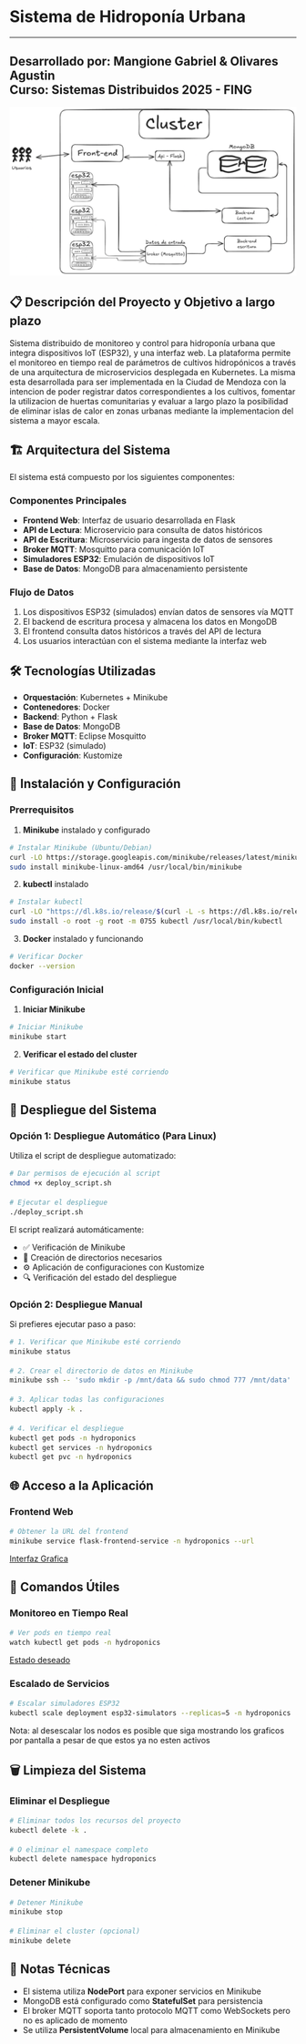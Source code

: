 # Sistema de Hidroponía Urbana

---
**Desarrollado por**: Mangione Gabriel & Olivares Agustin  
**Curso**: Sistemas Distribuidos 2025 - FING  
---

![Diagrama de la Arquitectura del proyecto](images/arq_sist.png)

## 📋 Descripción del Proyecto y Objetivo a largo plazo

Sistema distribuido de monitoreo y control para hidroponía urbana que integra dispositivos IoT (ESP32), y una interfaz web. La plataforma permite el monitoreo en tiempo real de parámetros de cultivos hidropónicos a través de una arquitectura de microservicios desplegada en Kubernetes. La misma esta desarrollada para ser implementada en la Ciudad de Mendoza con la intencion de poder registrar datos correspondientes a los cultivos, fomentar la utilizacion de huertas comunitarias y evaluar a largo plazo la posibilidad de eliminar islas de calor en zonas urbanas mediante la implementacion del sistema a mayor escala.

## 🏗️ Arquitectura del Sistema

El sistema está compuesto por los siguientes componentes:

### Componentes Principales
- **Frontend Web**: Interfaz de usuario desarrollada en Flask
- **API de Lectura**: Microservicio para consulta de datos históricos
- **API de Escritura**: Microservicio para ingesta de datos de sensores
- **Broker MQTT**: Mosquitto para comunicación IoT
- **Simuladores ESP32**: Emulación de dispositivos IoT
- **Base de Datos**: MongoDB para almacenamiento persistente

### Flujo de Datos
1. Los dispositivos ESP32 (simulados) envían datos de sensores vía MQTT
2. El backend de escritura procesa y almacena los datos en MongoDB
3. El frontend consulta datos históricos a través del API de lectura
4. Los usuarios interactúan con el sistema mediante la interfaz web

## 🛠️ Tecnologías Utilizadas

- **Orquestación**: Kubernetes + Minikube
- **Contenedores**: Docker
- **Backend**: Python + Flask
- **Base de Datos**: MongoDB
- **Broker MQTT**: Eclipse Mosquitto
- **IoT**: ESP32 (simulado)
- **Configuración**: Kustomize

## 🚀 Instalación y Configuración

### Prerrequisitos

1. **Minikube** instalado y configurado
```bash
# Instalar Minikube (Ubuntu/Debian)
curl -LO https://storage.googleapis.com/minikube/releases/latest/minikube-linux-amd64
sudo install minikube-linux-amd64 /usr/local/bin/minikube
```

2. **kubectl** instalado
```bash
# Instalar kubectl
curl -LO "https://dl.k8s.io/release/$(curl -L -s https://dl.k8s.io/release/stable.txt)/bin/linux/amd64/kubectl"
sudo install -o root -g root -m 0755 kubectl /usr/local/bin/kubectl
```

3. **Docker** instalado y funcionando
```bash
# Verificar Docker
docker --version
```

### Configuración Inicial

1. **Iniciar Minikube**
```bash
# Iniciar Minikube
minikube start
```

2. **Verificar el estado del cluster**
```bash
# Verificar que Minikube esté corriendo
minikube status
```

## 🎯 Despliegue del Sistema

### Opción 1: Despliegue Automático (Para Linux)

Utiliza el script de despliegue automatizado:

```bash
# Dar permisos de ejecución al script
chmod +x deploy_script.sh

# Ejecutar el despliegue
./deploy_script.sh
```

El script realizará automáticamente:
- ✅ Verificación de Minikube
- 📁 Creación de directorios necesarios
- ⚙️ Aplicación de configuraciones con Kustomize
- 🔍 Verificación del estado del despliegue

### Opción 2: Despliegue Manual

Si prefieres ejecutar paso a paso:

```bash
# 1. Verificar que Minikube esté corriendo
minikube status

# 2. Crear el directorio de datos en Minikube
minikube ssh -- 'sudo mkdir -p /mnt/data && sudo chmod 777 /mnt/data'

# 3. Aplicar todas las configuraciones
kubectl apply -k .

# 4. Verificar el despliegue
kubectl get pods -n hydroponics
kubectl get services -n hydroponics
kubectl get pvc -n hydroponics
```

## 🌐 Acceso a la Aplicación

### Frontend Web
```bash
# Obtener la URL del frontend
minikube service flask-frontend-service -n hydroponics --url
```
[Interfaz Grafica](images/FrontCap.png)

## 🔧 Comandos Útiles

### Monitoreo en Tiempo Real
```bash
# Ver pods en tiempo real
watch kubectl get pods -n hydroponics
```
[Estado deseado](images/EstadoDeseado.png)

### Escalado de Servicios
```bash
# Escalar simuladores ESP32
kubectl scale deployment esp32-simulators --replicas=5 -n hydroponics
```
Nota: al desescalar los nodos es posible que siga mostrando los graficos por pantalla a pesar de que estos ya no esten activos
## 🗑️ Limpieza del Sistema

### Eliminar el Despliegue
```bash
# Eliminar todos los recursos del proyecto
kubectl delete -k .

# O eliminar el namespace completo
kubectl delete namespace hydroponics
```
### Detener Minikube
```bash
# Detener Minikube
minikube stop

# Eliminar el cluster (opcional)
minikube delete
```

## 📝 Notas Técnicas

- El sistema utiliza **NodePort** para exponer servicios en Minikube
- MongoDB está configurado como **StatefulSet** para persistencia
- El broker MQTT soporta tanto protocolo MQTT como WebSockets pero no es aplicado de momento
- Se utiliza **PersistentVolume** local para almacenamiento en Minikube
